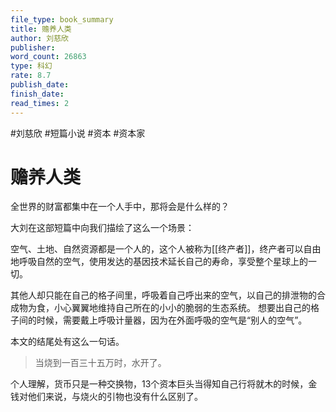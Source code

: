 ```yaml
---
file_type: book_summary
title: 赡养人类
author: 刘慈欣
publisher: 
word_count: 26863
type: 科幻
rate: 8.7
publish_date: 
finish_date: 
read_times: 2
---
```


#刘慈欣 #短篇小说 #资本 #资本家 

# 赡养人类


全世界的财富都集中在一个人手中，那将会是什么样的？

大刘在这部短篇中向我们描绘了这么一个场景：

空气、土地、自然资源都是一个人的，这个人被称为[[终产者]]，终产者可以自由地呼吸自然的空气，使用发达的基因技术延长自己的寿命，享受整个星球上的一切。

其他人却只能在自己的格子间里，呼吸着自己呼出来的空气，以自己的排泄物的合成物为食，小心翼翼地维持自己所在的小小的脆弱的生态系统。
想要出自己的格子间的时候，需要戴上呼吸计量器，因为在外面呼吸的空气是“别人的空气”。



本文的结尾处有这么一句话。

>当烧到一百三十五万时，水开了。

个人理解，货币只是一种交换物，13个资本巨头当得知自己行将就木的时候，金钱对他们来说，与烧火的引物也没有什么区别了。